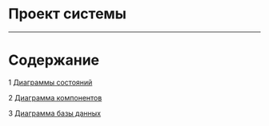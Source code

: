 # Проект системы
---

# Содержание
1 [Диаграммы состояний](State/README.md)  

2 [Диаграмма компонентов](Components/README.md)

3 [Диаграмма базы данных](Database/README.md)
